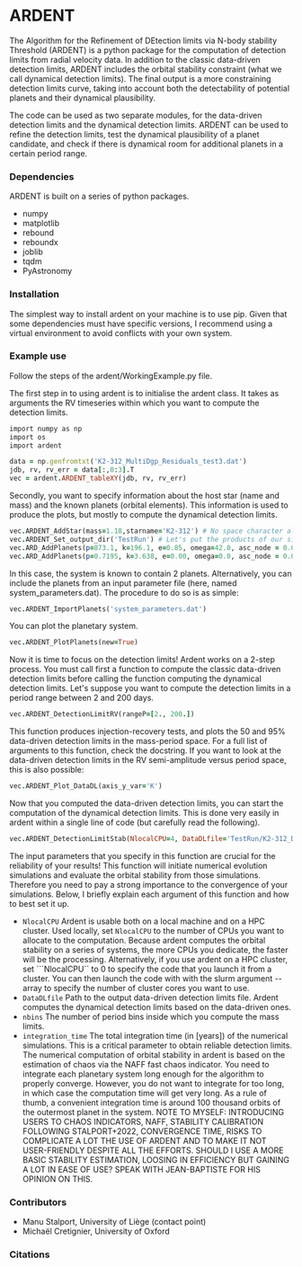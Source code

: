 # ARDENT
The Algorithm for the Refinement of DEtection limits via N-body stability Threshold (ARDENT) is a python package for the computation of detection limits from radial velocity data. In addition to the classic data-driven detection limits, ARDENT includes the orbital stability constraint (what we call dynamical detection limits). The final output is a more constraining detection limits curve, taking into account both the detectability of potential planets and their dynamical plausibility. 

The code can be used as two separate modules, for the data-driven detection limits and the dynamical detection limits. ARDENT can be used to refine the detection limits, test the dynamical plausibility of a planet candidate, and check if there is dynamical room for additional planets in a certain period range. 

### Dependencies
ARDENT is built on a series of python packages. 
+ numpy
+ matplotlib
+ rebound
+ reboundx
+ joblib
+ tqdm
+ PyAstronomy

### Installation 
The simplest way to install ardent on your machine is to use pip. Given that some dependencies must have specific versions, I recommend using a virtual environment to avoid conflicts with your own system. 

### Example use 
Follow the steps of the ardent/WorkingExample.py file. 

The first step in to using ardent is to initialise the ardent class. It takes as arguments the RV timeseries within which you want to compute the detection limits. 

```ruby
import numpy as np
import os
import ardent

data = np.genfromtxt('K2-312_MultiDgp_Residuals_test3.dat')
jdb, rv, rv_err = data[:,0:3].T
vec = ardent.ARDENT_tableXY(jdb, rv, rv_err) 
```

Secondly, you want to specify information about the host star (name and mass) and the known planets (orbital elements). This information is used to produce the plots, but mostly to compute the dynamical detection limits. 

```ruby
vec.ARDENT_AddStar(mass=1.18,starname='K2-312') # No space character allowed in star name
vec.ARDENT_Set_output_dir('TestRun') # Let's put the products of our simulations in a folder named TestRun
vec.ARD_AddPlanets(p=873.1, k=196.1, e=0.85, omega=42.0, asc_node = 0.0, mean_long=5, inc=90.0)
vec.ARD_AddPlanets(p=0.7195, k=3.638, e=0.00, omega=0.0, asc_node = 0.0, mean_long=147, inc=90.0)
```

In this case, the system is known to contain 2 planets. Alternatively, you can include the planets from an input parameter file (here, named system_parameters.dat). The procedure to do so is as simple: 

```ruby
vec.ARDENT_ImportPlanets('system_parameters.dat')
```

You can plot the planetary system. 

```ruby
vec.ARDENT_PlotPlanets(new=True)
```

Now it is time to focus on the detection limits! Ardent works on a 2-step process. You must call first a function to compute the classic data-driven detection limits before calling the function computing the dynamical detection limits. Let's suppose you want to compute the detection limits in a period range between 2 and 200 days. 

```ruby
vec.ARDENT_DetectionLimitRV(rangeP=[2., 200.]) 
```

This function produces injection-recovery tests, and plots the 50 and 95% data-driven detection limits in the mass-period space. For a full list of arguments to this function, check the docstring. If you want to look at the data-driven detection limits in the RV semi-amplitude versus period space, this is also possible: 

```ruby
vec.ARDENT_Plot_DataDL(axis_y_var='K')
```

Now that you computed the data-driven detection limits, you can start the computation of the dynamical detection limits. This is done very easily in ardent within a single line of code (but carefully read the following). 

```ruby
vec.ARDENT_DetectionLimitStab(NlocalCPU=4, DataDLfile='TestRun/K2-312_Data-drivenDL_0.p', integration_time=1000., NAFFthr=0., GR=True, relaunch=True)
```

The input parameters that you specify in this function are crucial for the reliability of your results! This function will initiate numerical evolution simulations and evaluate the orbital stability from those simulations. Therefore you need to pay a strong importance to the convergence of your simulations. Below, I briefly explain each argument of this function and how to best set it up. 

+ ```NlocalCPU``` Ardent is usable both on a local machine and on a HPC cluster. Used locally, set ```NlocalCPU``` to the number of CPUs you want to allocate to the computation. Because ardent computes the orbital stability on a series of systems, the more CPUs you dedicate, the faster will be the processing. Alternatively, if you use ardent on a HPC cluster, set ```NlocalCPU`` to 0 to specify the code that you launch it from a cluster. You can then launch the code with with the slurm argument --array to specify the number of cluster cores you want to use.
+ ```DataDLfile``` Path to the output data-driven detection limits file. Ardent computes the dynamical detection limits based on the data-driven ones.
+ ```nbins``` The number of period bins inside which you compute the mass limits.
+ ```integration_time``` The total integration time (in [years]) of the numerical simulations. This is a critical parameter to obtain reliable detection limits. The numerical computation of orbital stability in ardent is based on the estimation of chaos via the NAFF fast chaos indicator. You need to integrate each planetary system long enough for the algorithm to properly converge. However, you do not want to integrate for too long, in which case the computation time will get very long. As a rule of thumb, a convenient integration time is around 100 thousand orbits of the outermost planet in the system. NOTE TO MYSELF: INTRODUCING USERS TO CHAOS INDICATORS, NAFF, STABILITY CALIBRATION FOLLOWING STALPORT+2022, CONVERGENCE TIME, RISKS TO COMPLICATE A LOT THE USE OF ARDENT AND TO MAKE IT NOT USER-FRIENDLY DESPITE ALL THE EFFORTS. SHOULD I USE A MORE BASIC STABILITY ESTIMATION, LOOSING IN EFFICIENCY BUT GAINING A LOT IN EASE OF USE? SPEAK WITH JEAN-BAPTISTE FOR HIS OPINION ON THIS. 


### Contributors 
+ Manu Stalport, University of Liège (contact point)
+ Michaël Cretignier, University of Oxford

### Citations
